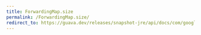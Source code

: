 ```yaml
---
title: ForwardingMap.size
permalink: /ForwardingMap.size/
redirect_to: https://guava.dev/releases/snapshot-jre/api/docs/com/google/common/collect/ForwardingMap.html#size--
---
```

